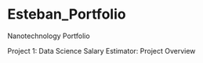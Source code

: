 # Esteban_Portfolio
Nanotechnology Portfolio

Project 1: Data Science Salary Estimator: Project Overview 
